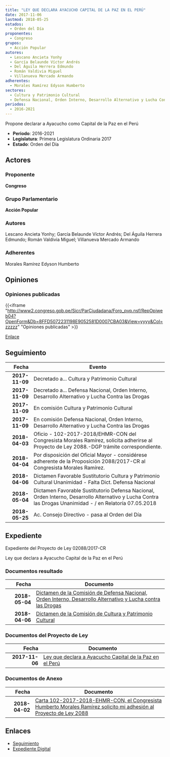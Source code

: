 ```yaml
---
title: "LEY QUE DECLARA AYACUCHO CAPITAL DE LA PAZ EN EL PERÚ"
date: 2017-11-06
lastmod: 2018-05-25
estados: 
  - Orden del Día
proponentes: 
  - Congreso
grupos: 
  - Acción Popular
autores: 
  - Lescano Ancieta Yonhy
  - García Belaunde Víctor Andrés
  - Del Águila Herrera Edmundo
  - Román Valdivia Miguel
  - Villanueva Mercado Armando
adherentes: 
  - Morales Ramírez Edyson Humberto
sectores: 
  - Cultura y Patrimonio Cultural
  - Defensa Nacional, Orden Interno, Desarrollo Alternativo y Lucha Contra las Drogas
periodos: 
  - 2016-2021
---
```


Propone declarar a Ayacucho como Capital de la Paz en el Perú

- **Periodo**: 2016-2021
- **Legislatura**: Primera Legislatura Ordinaria 2017
- **Estado**: Orden del Día

## Actores

### Proponente

**Congreso**

### Grupo Parlamentario

**Acción Popular**

### Autores

Lescano Ancieta Yonhy; García Belaunde Víctor Andrés; Del Águila Herrera Edmundo; Román Valdivia Miguel; Villanueva Mercado Armando

### Adherentes

Morales Ramírez Edyson Humberto


## Opiniones

### Opiniones publicadas

{{<iframe "http://www2.congreso.gob.pe/Sicr/ParCiudadana/Foro_pvp.nsf/RepOpiweb04?OpenForm&Db=8FFD5072231198E9052581D0007CBA03&View=yyyy&Col=zzzzz" "Opiniones publicadas" >}}

[Enlace](http://www2.congreso.gob.pe/Sicr/ParCiudadana/Foro_pvp.nsf/RepOpiweb04?OpenForm&Db=8FFD5072231198E9052581D0007CBA03&View=yyyy&Col=zzzzz)

## Seguimiento

| Fecha | Evento |
|------:|--------|
| **2017-11-09** | Decretado a... Cultura y Patrimonio Cultural|
| **2017-11-09** | Decretado a... Defensa Nacional, Orden Interno, Desarrollo Alternativo y Lucha Contra las Drogas|
| **2017-11-09** | En comisión Cultura y Patrimonio Cultural|
| **2017-11-09** | En comisión Defensa Nacional, Orden Interno, Desarrollo Alternativo y Lucha Contra las Drogas|
| **2018-04-03** | Oficio - 102-2017-2018/EHMR-CON del Congresista Morales Ramírez, solicita adherirse al Proyecto de Ley 2088.-DGP trámite correspondiente.|
| **2018-04-04** | Por disposición del Oficial Mayor - considérese adherente de la Proposición 2088/2017-CR al Congresista Morales Ramírez.|
| **2018-04-06** | Dictamen Favorable Sustitutorio Cultura y Patrimonio Cultural Unanimidad - Falta Dict. Defensa Nacional|
| **2018-05-04** | Dictamen Favorable Sustitutorio Defensa Nacional, Orden Interno, Desarrollo Alternativo y Lucha Contra las Drogas Unanimidad - / en Relatoría 07.05.2018|
| **2018-05-25** | Ac. Consejo Directivo - pasa al Orden del Día|


## Expediente

Expediente del Proyecto de Ley 02088/2017-CR

Ley que declara a Ayacucho Capital de la Paz en el Perú


### Documentos resultado

| Fecha | Documento |
|------:|--------|
| **2018-05-04** | [Dictamen de la Comisión de Defensa Nacional, Orden Interno, Desarrollo Alternativo y Lucha contra las Drogas](http://www.leyes.congreso.gob.pe/Documentos/2016_2021/Dictamenes/Proyectos_de_Ley/02088DC07MAY20180504.pdf) |
| **2018-04-06** | [Dictamen de la Comisión de Cultura y Patrimonio Cultural](http://www.leyes.congreso.gob.pe/Documentos/2016_2021/Dictamenes/Proyectos_de_Ley/02088DC05MAY20180406.pdf) |

### Documentos del Proyecto de Ley

| Fecha | Documento |
|------:|--------|
| **2017-11-06** | [Ley que declara a Ayacucho Capital de la Paz en el Perú](http://www.leyes.congreso.gob.pe/Documentos/2016_2021/Proyectos_de_Ley_y_de_Resoluciones_Legislativas/PL0208820171106.pdf) |

### Documentos de Anexo

| Fecha | Documento |
|------:|--------|
| **2018-04-02** | [Carta 102-2017-2018-EHMR-CON, el Congresista Humberto Morales Ramírez solicito mi adhesión al Proyecto de Ley 2088](http://www.leyes.congreso.gob.pe/Documentos/2016_2021/Adhesiones/Proyectos_de_Ley/CARTA-102-2017-2018-EHMR-CON.pdf) |

## Enlaces 

- [Seguimiento](http://www2.congreso.gob.pehttp://www2.congreso.gob.pe/Sicr/TraDocEstProc/CLProLey2016.nsf/f7fff46988ca05b1052578e100829cc7/f10d722f36331fe1052581d0007e9d21?OpenDocument)
- [Expediente Digital](http://www2.congreso.gob.pehttp://www2.congreso.gob.pe/Sicr/TraDocEstProc/CLProLey2016.nsf/f7fff46988ca05b1052578e100829cc7/f10d722f36331fe1052581d0007e9d21?OpenDocument&Click=05257FB7005EB655.eb71d0cf91d8294e05256cdf006b5706/$Body/0.1C6C)
